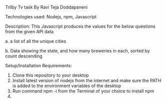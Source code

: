 Trilby Tv task
By Ravi Teja Doddapaneni

Technologies used:
Nodejs,
npm,
Javascript


Description:
This Javascript produces the values for the below questions from the given API data

a. a list of all the unique cities

b. Data showing the state, and how many breweries in each, sorted by count descending

Setup/Installation Requirements:
1. Clone this repository to your desktop
2. Install latest version of nodejs from the internet and make sure the PATH is added to the environment variables of the desktop
3. Run command npm -i from the Terminal of your choice to install npm
4. 
